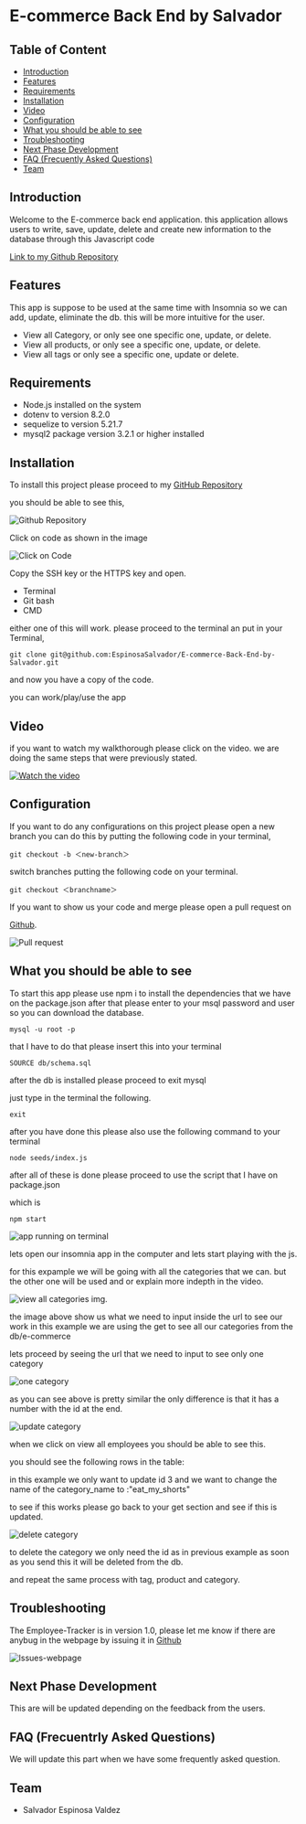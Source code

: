 # E-commerce Back End by Salvador

## Table of Content

* [Introduction](#introduction)
* [Features](#features)
* [Requirements](#requirements)
* [Installation](#installation)
* [Video](#video)
* [Configuration](#configuration)
* [What you should be able to see](#what-you-should-be-able-to-see)
* [Troubleshooting](#troubleshooting)
* [Next Phase Development](#next-phase-development)
* [FAQ (Frecuently Asked Questions)](#faq-frecuentrly-asked-questions)
* [Team](#team)

## Introduction

Welcome to the E-commerce back end application. this application allows users to write, save, update, delete and create new information to the database through this Javascript code

[Link to my Github Repository](https://github.com/EspinosaSalvador/E-commerce-Back-End-by-Salvador)

## Features

This app is suppose to be used at the same time with Insomnia so we can add, update, eliminate the db. this will be more intuitive for the user.

* View all Category, or only see one specific one, update, or delete.
* View all products, or only see a specific one, update, or delete.
* View all tags or only see a specific one, update or delete.

## Requirements

* Node.js installed on the system
* dotenv to version 8.2.0
* sequelize to version 5.21.7
* mysql2 package version 3.2.1 or higher installed

## Installation

To install this project please proceed to my [GitHub Repository](https://github.com/EspinosaSalvador/E-commerce-Back-End-by-Salvador)

you should be able to see this,

![Github Repository](./Develop/img/github%20repo.png)

Click on code as shown in the image

![Click on Code](./Develop/img/ssh%20key.png)

Copy the SSH key or the HTTPS key and open.

* Terminal
* Git bash
* CMD

either one of this will work. please proceed to the terminal an put in your Terminal,

```
git clone git@github.com:EspinosaSalvador/E-commerce-Back-End-by-Salvador.git
```

and now you have a copy of the code.

you can work/play/use the app

## Video

if you want to watch my walkthorough please click on the video. we are doing the same steps that were previously stated.

[![Watch the video](./img/video.png)](https://drive.google.com/file/d/1Ca7Zyrq-ttSEVDJrPyznqdMQzxGQXxfp/view)

## Configuration

If you want to do any configurations on this project please open a new branch you can do this by putting the following code in your terminal,

```
git checkout -b ＜new-branch＞
```

switch branches putting the following code on your terminal.

```
git checkout ＜branchname＞
```

If you want to show us your code and merge please open a pull request on

[Github](https://github.com/EspinosaSalvador/E-commerce-Back-End-by-Salvador/pulls).

![Pull request](./Develop/img/pull%20request.png)

## What you should be able to see

To start this app please use npm i to install the dependencies that we have on the package.json after that please enter to your msql password and user so you can download the database.

```
mysql -u root -p
```

 that I have to do that please insert this into your terminal

```
SOURCE db/schema.sql
```

after the db is installed please proceed to exit mysql

just type in the terminal the following.

```
exit
```

after you have done this please also use the following command to your terminal

```
node seeds/index.js
```
after all of these is done please proceed to use the script that I have on package.json

which is 

```
npm start
```

![app running on terminal](./Develop/img/terminal%20running%20server.png)

lets open our insomnia app in the computer and lets start playing with the js.

for this expample we will be going with all the categories that we can. but the other one will be used and or explain more indepth in the video.

![view all categories img.](./Develop/img/all%20categories.png)

the image above show us what we need to input inside the url to see our work in this example we are using the get to see all our categories from the db/e-commerce

lets proceed by seeing the url that we need to input to see only one category

![one category](./Develop/img/one%20category.png)

as you can see above is pretty similar the only difference is that it has a number with the id at the end.

![update category](./Develop/img/update%20category%20by%20id.png)

when we click on view all employees you should be able to see this.

you should see the following rows in the table:

in this example we only want to update id 3 and we want to change the name of the category_name to :"eat_my_shorts"

to see if this works please go back to your get section and see if this is updated.

![delete category](./Develop/img/delete%20category.png)

to delete the category we only need the id as in previous example as soon as you send this it will be deleted from the db.

and repeat the same process with tag, product and category.

## Troubleshooting

The Employee-Tracker is in version 1.0, please let me know if there are anybug in the webpage by issuing it in [Github](https://github.com/EspinosaSalvador/E-commerce-Back-End-by-Salvador/issues)

![Issues-webpage](./Develop/img/issues.png)

## Next Phase Development

This are will be updated depending on the feedback from the users.

## FAQ (Frecuentrly Asked Questions)

We will update this part when we have some frequently asked question.

## Team

* Salvador Espinosa Valdez
